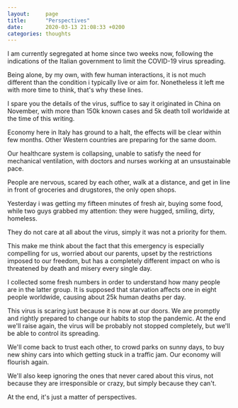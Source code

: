```yaml
---
layout:     page
title:      "Perspectives"
date:       2020-03-13 21:08:33 +0200
categories: thoughts
---
```


I am currently segregated at home since two weeks now, following the indications of the Italian government to limit the COVID-19 virus spreading.

Being alone, by my own, with few human interactions, it is not much different than the condition i typically live or aim for. Nonetheless it left me with more time to think, that's why these lines.

I spare you the details of the virus, suffice to say it originated in China on November, with more than 150k known cases and 5k death toll worldwide at the time of this writing.

Economy here in Italy has ground to a halt, the effects will be clear within few months. Other Western countries are preparing for the same doom.

Our healthcare system is collapsing, unable to satisfy the need for mechanical ventilation, with doctors and nurses working at an unsustainable pace.

People are nervous, scared by each other, walk at a distance, and get in line in front of groceries and drugstores, the only open shops. 

Yesterday i was getting my fifteen minutes of fresh air, buying some food, while two guys grabbed my attention: they were hugged, smiling, dirty, homeless.

They do not care at all about the virus, simply it was not a priority for them.

This make me think about the fact that this emergency is especially compelling for us, worried about our parents, upset by the restrictions imposed to our freedom, but has a completely different impact on who is threatened by death and misery every single day.

I collected some fresh numbers in order to understand how many people are in the latter group. It is supposed that starvation affects one in eight people worldwide, causing about 25k human deaths per day.

This virus is scaring just because it is now at our doors. We are promptly and rightly prepared to change our habits to stop the pandemic. At the end we'll raise again, the virus will be probably not stopped completely, but we'll be able to control its spreading.

We'll come back to trust each other, to crowd parks on sunny days, to buy new shiny cars into which getting stuck in a traffic jam. Our economy will flourish again. 

We'll also keep ignoring the ones that never cared about this virus, not because they are irresponsible or crazy, but simply because they can't.

At the end, it's just a matter of perspectives.

